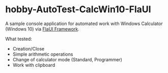 # hobby-AutoTest-CalcWin10-FlaUI
A sample console application for automated work with Windows Calculator (Windows 10) via [FlaUI Framework](https://github.com/FlaUI/FlaUI).

What tested:
- Creation/Close
- Simple arithmetic operations
- Change of calculator mode (Standard, Programmer)
- Work with clipboard
